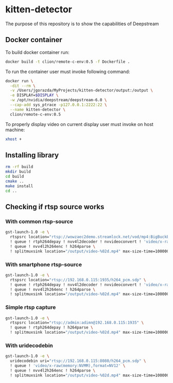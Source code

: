 # kitten-detector
The purpose of this repository is to show the capabilities of Deepstream

## Docker container

To build docker container run:
```bash
docker build -t clion/remote-c-env:0.5 -f Dockerfile .
```

To run the container user must invoke following command:

```bash
docker run \
  -dit --rm \
  -v /Users/jgorazda/MyProjects/kitten-detector/output:/output \
  -e DISPLAY=$DISPLAY \
  -w /opt/nvidia/deepstream/deepstream-6.0 \
  --cap-add sys_ptrace -p127.0.0.1:2222:22 \
  --name kitten-detector \
  clion/remote-c-env:0.5
```

To properly display video on current display user must invoke on host machine:
```bash
xhost +
```


## Installing library
```bash
rm -rf build
mkdir build
cd build
cmake ..
make install
cd ..
```

## Checking if rtsp source works

### With common rtsp-source
```bash
gst-launch-1.0 -e \
  rtspsrc location="rtsp://wowzaec2demo.streamlock.net/vod/mp4:BigBuckBunny_115k.mp4" \
  ! queue ! rtph264depay ! nvv4l2decoder ! nvvideoconvert ! 'video/x-raw(memory:NVMM),format=NV12' \
  ! queue ! nvv4l2h264enc ! h264parse \
  ! splitmuxsink location="/output/video-%02d.mp4" max-size-time=10000000000
```

### With smartphone rtsp-source
```bash
gst-launch-1.0 -e \
  rtspsrc location="rtsp://192.168.0.115:1935/h264_pcm.sdp" \
  ! queue ! rtph264depay ! nvv4l2decoder ! nvvideoconvert ! 'video/x-raw(memory:NVMM),format=NV12' \
  ! queue ! nvv4l2h264enc ! h264parse \
  ! splitmuxsink location="/output/video-%02d.mp4" max-size-time=10000000000
```

### Simple rtsp capture
```bash
gst-launch-1.0 -e \
  rtspsrc location="rtsp://admin:adimn@192.168.0.115:1935" \
  ! queue ! rtph264depay ! h264parse \
  ! splitmuxsink location="/output/video-%02d.mp4" max-size-time=10000000000
```

### With uridecodebin
```bash
gst-launch-1.0 -e \
  uridecodebin uri="rtsp://192.168.0.115:8080/h264_pcm.sdp" \
  ! queue ! 'video/x-raw(memory:NVMM),format=NV12' \
  ! queue ! nvv4l2h264enc ! h264parse \
  ! splitmuxsink location="/output/video-%02d.mp4" max-size-time=10000000000
```